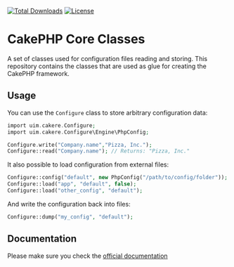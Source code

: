 [![Total Downloads](https://img.shields.io/packagist/dt/cakephp/core.svg?style=flat-square)](https://packagist.org/packages/cakephp/core)
[![License](https://img.shields.io/badge/license-MIT-blue.svg?style=flat-square)](LICENSE.txt)

# CakePHP Core Classes

A set of classes used for configuration files reading and storing.
This repository contains the classes that are used as glue for creating the CakePHP framework.

## Usage

You can use the `Configure` class to store arbitrary configuration data:

```php
import uim.cakere.Configure;
import uim.cakere.Configure\Engine\PhpConfig;

Configure.write("Company.name","Pizza, Inc.");
Configure::read("Company.name"); // Returns: "Pizza, Inc."
```

It also possible to load configuration from external files:

```php
Configure::config("default", new PhpConfig("/path/to/config/folder"));
Configure::load("app", "default", false);
Configure::load("other_config", "default");
```

And write the configuration back into files:

```php
Configure::dump("my_config", "default");
```

## Documentation

Please make sure you check the [official documentation](https://book.cakephp.org/4/en/development/configuration.html)
